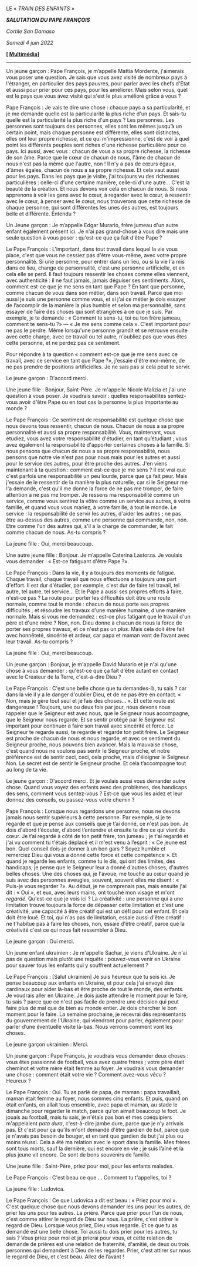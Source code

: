 LE « *TRAIN DES ENFANTS* »

***SALUTATION DU PAPE FRANÇOIS***

*Cortile San Damaso*

*Samedi 4 juin 2022*

**[ [Multimédia](http://w2.vatican.va/content/francesco/fr/events/event.dir.html/content/vaticanevents/fr/2022/6/4/cortile-deibambini.html)]**

____________________________________

Un jeune garçon : Pape François, je m’appelle Mattia Mordente, j'aimerais vous poser une question. Je sais que vous avez visité de nombreux pays à l'étranger, en particulier des pays pauvres, pour parler avec les chefs d'Etat et aussi pour prier pour ces pays, pour les améliorer. Mais selon vous, quel est le pays que vous avez visité qui s'est le plus amélioré grâce à vous ?

Pape François : Je vais te dire une chose : chaque pays a sa particularité, et je me demande quelle est la particularité la plus riche d'un pays. Et sais-tu quelle est la particularité la plus riche d'un pays ? Les personnes. Les personnes sont toujours des personnes, elles sont les mêmes jusqu’à un certain point, mais chaque personne est différente, elles sont distinctes, elles ont leur propre richesse, et ce qui m'impressionne, c'est de voir à quel point les différents peuples sont riches d'une richesse particulière pour ce pays. Ici aussi, avec vous : chacun de vous a sa propre richesse, la richesse de son âme. Parce que le cœur de chacun de nous, l'âme de chacun de nous n'est pas la même que l'autre, non ! Il n'y a pas de cœurs égaux, d'âmes égales, chacun de nous a sa propre richesse. Et cela vaut aussi pour les pays. Dans les pays que je visite, j'ai toujours vu des richesses particulières : celle-ci d'une certaine manière, celle-ci d'une autre... C'est la beauté de la création. Et nous devons voir cela en chacun de nous. Si nous apprenons à voir les gens avec le cœur, à regarder avec le cœur, à ressentir avec le cœur, à penser avec le cœur, nous trouverons que cette richesse de chaque personne, qui sont différentes les unes des autres, est toujours belle et différente. Entendu ?

Un Jeune garçon : Je m’appelle Edgar Murario, frère jumeau d'un autre enfant également présent ici. Je n'ai pas grand-chose à vous dire mais une seule question à vous poser : qu'est-ce que ça fait d'être Pape ?

Le Pape François : L'important, dans tout travail dans lequel la vie vous place, c'est que vous ne cessiez pas d'être vous-même, avec votre propre personnalité. Si une personne, pour entrer dans un lieu, ou si la vie l'a mis dans ce lieu, change de personnalité, c'est une personne artificielle, et en cela elle se perd. Il faut toujours ressentir les choses comme elles viennent, avec authenticité : il ne faut jamais, jamais déguiser ses sentiments. Alors, comment est-ce que je me sens en tant que Pape ? En tant que personne, comme chacun de vous dans son métier, dans son travail. Parce que moi aussi je suis une personne comme vous, et si j'ai ce métier je dois essayer de l’accomplir de la manière la plus humble et selon ma personnalité, sans essayer de faire des choses qui sont étrangères à ce que je suis. Par exemple, je te demande : « Comment te sens-tu, toi ou ton frère jumeau, comment te sens-tu ?» — « Je me sens comme cela ». C'est important pour ne pas le perdre. Même lorsqu'une personne grandit et se retrouve ensuite avec cette charge, avec ce travail ou tel autre, n'oubliez pas que vous êtes cette personne, et ne perdez pas ce sentiment.

Pour répondre à ta question « comment est-ce que je me sens avec ce travail, avec ce service en tant que Pape ?», j'essaie d'être moi-même, de ne pas prendre de positions artificielles. Je ne sais pas si cela peut te servir.

Le jeune garçon : D'accord merci.

Une jeune fille : Bonjour, Saint-Père. Je m'appelle Nicole Malizia et j'ai une question à vous poser. Je voudrais savoir : quelles responsabilités sentez-vous avoir d'être Pape ou en tout cas la personne la plus importante au monde ?

Le Pape François : Ce sentiment de responsabilité est quelque chose que nous devons tous ressentir, chacun de nous. Chacun de nous a sa propre personnalité et aussi sa propre responsabilité. Vous, maintenant, vous étudiez, vous avez votre responsabilité d'étudier, en tant qu’étudiant ; vous avez également la responsabilité d'apporter certaines choses à la famille. Si nous pensons que chacun de nous a sa propre responsabilité, nous pensons que notre vie n'est pas pour nous mais pour les autres et aussi pour le service des autres, pour être proche des autres. J'en viens maintenant à ta question : comment est-ce que je me sens ? Il est vrai que c'est parfois une responsabilité un peu lourde, parce que ça fait peur. Mais j'essaie de le ressentir de la manière la plus naturelle, car si le Seigneur me l'a demandé, c'est qu'il me donne la force de ne pas me tromper, de faire attention à ne pas me tromper. Je ressens ma responsabilité comme un service, comme vous sentirez la vôtre comme un service aux autres, à votre famille, et quand vous vous mariez, à votre famille, à tout le monde. Le service : la responsabilité de servir les autres, d'aider les autres ; ne pas être au-dessus des autres, comme une personne qui commande, non, non. Etre comme l'un des autres qui, s'il a la charge de commander, le fait comme chacun de nous. As-tu compris ?

La jeune fille : Oui, merci beaucoup.

Une autre jeune fille : Bonjour. Je m’appelle Caterina Lastorza. Je voulais vous demander : « Est-ce fatiguant d'être Pape ?».

Le Pape François : Dans la vie, il y a toujours des moments de fatigue. Chaque travail, chaque travail que nous effectuons a toujours une part d'effort. Il est dur d'étudier, par exemple, c'est dur de faire tel travail, tel autre, tel autre, tel service... Et le Pape a aussi ses propres efforts à faire, n'est-ce pas ? La route pour porter les difficultés doit être une route normale, comme tout le monde : chacun de nous porte ses propres difficultés ; et résoudre les travaux d'une manière humaine, d'une manière normale. Mais si vous me demandez : est-ce plus fatigant que le travail d'un père et d'une mère ? Non, non. Dieu donne à chacun de nous la force de porter ses propres travaux, et ce n'est pas un *plus*. Mais cela doit être fait avec honnêteté, sincérité et ardeur, car papa et maman vont de l’avant avec leur travail. As-tu compris ?

La jeune fille : Oui, merci beaucoup.

Un jeune garçon : Bonjour, je m'appelle David Murario et je n'ai qu'une chose à vous demander : qu'est-ce que ça fait d'être autant en contact avec le Créateur de la Terre, c'est-à-dire Dieu ?

Le Pape François : C'est une belle chose que tu demandes-là, tu sais ? car dans la vie il y a le danger d'oublier Dieu, et de ne pas être en contact. « Non, mais je gère tout seul et je fais des choses... ». Et cette route est dangereuse ! Toujours, une ou deux fois par jour, nous devons nous rappeler que le Seigneur est avec nous, que le Seigneur nous accompagne, que le Seigneur nous regarde. Et se sentir protégé par le Seigneur est important pour continuer à faire son travail avec sincérité et force. Le Seigneur te regarde aussi, te regarde et regarde ton petit frère. Le Seigneur est proche de chacun de nous et nous regarde, et avec ce sentiment du Seigneur proche, nous pouvons bien avancer. Mais la mauvaise chose, c'est quand nous ne voulons pas sentir le Seigneur proche, et notre préférence est de sentir ceci, ceci, cela proche, mais d'éloigner le Seigneur. Non. Le secret est de sentir le Seigneur proche. Et cela t’accompagne tout au long de ta vie.

Le jeune garçon : D'accord merci. Et je voulais aussi vous demander autre chose. Quand vous voyez des enfants avec des problèmes, des handicaps des sens, comment vous sentez-vous ? Est-ce que vous les aidez et leur donnez des conseils, ou passez-vous votre chemin ?

Pape François : Lorsque nous regardons une personne, nous ne devons jamais nous sentir supérieurs à cette personne. Par exemple, si je te regarde et que je pense aux conseils que je t’ai donné, ce n'est pas bon. Je dois d'abord t’écouter, d'abord t’entendre et ensuite te dire ce qui vient du cœur. Je t’ai regardé à côté de ton petit frère, ton jumeau ; je t'ai regardé et j'ai vu comment tu t'étais déplacé et il m'est venu à l’esprit : « Ce jeune est bon. Quel conseil dois-je donner à un bon gars ? Soyez humble et remerciez Dieu qui vous a donné cette force et cette compétence ». Et quand je regarde les enfants, comme tu le dis, qui ont des limites, des handicaps, je pense que le Seigneur leur a donné d'autres choses, d'autres belles choses. Une des choses qui, je l'avoue, me touche au cœur quand je suis avec des personnes aveugles, souvent, souvent elles me disent : « Puis-je vous regarder ?». Au début, je ne comprenais pas, mais ensuite j'ai dit : « Oui », et eux, avec leurs mains, ont touché mon visage et m'ont *regardé*. Qu'est-ce que je vois ici ? La créativité : une personne qui a une limitation trouve toujours la force de dépasser cette limitation et c'est une créativité, une capacité à être créatif qui est un défi pour cet enfant. Et cela doit être loué. Et toi, qui n'as pas de limitation, essaie aussi d'être créatif : ne t'habitue pas à faire les choses, non, essaie d'être créatif, parce que la créativité c'est ce qui nous fait ressembler à Dieu.

Le jeune garçon : Oui merci.

Un jeune enfant ukrainien : Je m'appelle Sachar, je viens d'Ukraine. Je n'ai pas de question mais plutôt une requête : pouvez-vous venir en Ukraine pour sauver tous les enfants qui y souffrent actuellement ?

Le Pape François : [Salut ukrainien] Je suis heureux que tu sois ici. Je pense beaucoup aux enfants en Ukraine, et pour cela j'ai envoyé des cardinaux pour aider là-bas et être proche de tout le monde, des enfants. Je voudrais aller en Ukraine. Je dois juste attendre le moment pour le faire, tu sais ? parce que ce n'est pas facile de prendre une décision qui peut faire plus de mal que de bien au monde entier. Je dois chercher le bon moment pour le faire. La semaine prochaine, je recevrai des représentants du gouvernement de l'Ukraine, qui viendront pour parler, également pour parler d’une éventuelle visite là-bas. Nous verrons comment vont les choses.

Le jeune garçon ukrainien : Merci.

Un jeune garçon : Pape François, je voudrais vous demander deux choses : vous êtes passionné de football, vous avez quatre frères ; votre père était cheminot et votre mère était femme au foyer. Je voudrais vous demander une chose : comment était votre vie ? Comment avez-vous vécu ? Heureux ?

Le Pape François : Oui. Tu as parlé de papa, de maman : papa travaillait, maman était femme au foyer, nous sommes cinq enfants. Et puis, quand on était enfants, on allait tous ensemble, avec papa et maman, au stade le dimanche pour regarder le match, parce qu'on aimait beaucoup le foot. Je jouais au football, mais tu sais, je n'étais pas bon et mes coéquipiers m'appelaient *pata* *dura*, c'est-à-dire jambe dure, parce que je n’y arrivais pas. Et c'est pour ça qu'ils m'ont demandé d'être gardien de but, parce que je n'avais pas besoin de bouger, et en tant que gardien de but j'ai plus ou moins réussi. Cela a été ma relation avec le sport dans la famille. Mes frères sont tous morts, sauf la dernière, qui est encore en vie ; je suis l’aîné et la plus jeune vit encore. Ce sont de bons souvenirs de famille.

Une jeune fille : Saint-Père, priez pour moi, pour les enfants malades.

Le Pape François : C'est beau ce que ... Comment tu t'appelles, toi ?

La jeune fille : Ludovica.

Le Pape François : Ce que Ludovica a dit est beau : « Priez pour moi ». C'est quelque chose que nous devons demander les uns pour les autres, de prier les uns pour les autres. La prière. Parce que prier pour l'un de nous, c'est comme attirer le regard de Dieu sur nous. La prière, c'est attirer le regard de Dieu. Lorsque vous priez, Dieu vous regarde. Et ce que tu as demandé est une belle chose. Toi aussi tu dois prier pour les autres, tu sais ? Vous priez pour moi et je prierai pour vous, et cette relation de demande de prières est une relation de fraternité, d'amitié, de deux ou trois personnes qui demandent à Dieu de les regarder. Prier, c'est attirer sur nous le regard de Dieu, et c'est beau. Allez de l’avant !